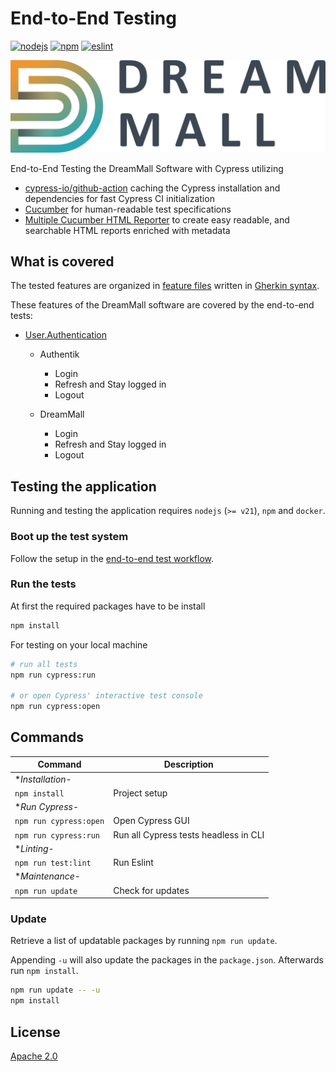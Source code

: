 # End-to-End Testing

[![nodejs][badge-nodejs-img]][badge-nodejs-href]
[![npm][badge-npm-img]][badge-npm-href]
[![eslint][badge-eslint-img]][badge-eslint-href]

![](../frontend/assets/dreammall-logo.svg)

End-to-End Testing the DreamMall Software with Cypress utilizing
- [cypress-io/github-action](https://github.com/marketplace/actions/cypress-io) caching the Cypress installation and dependencies for fast Cypress CI initialization
- [Cucumber](https://cucumber.io/docs/gherkin/reference/) for human-readable test specifications
- [Multiple Cucumber HTML Reporter](https://github.com/WasiqB/multiple-cucumber-html-reporter/tree/main) to create easy readable, and searchable HTML reports enriched with metadata

## What is covered
The tested features are organized in [feature files](cypress/e2e/features) written in [Gherkin syntax](https://cucumber.io/docs/gherkin/).

These features of the DreamMall software are covered by the end-to-end tests:
- [User.Authentication](cypress/e2e/features/User.Authentication.feature)
  - Authentik
    - Login
    - Refresh and Stay logged in
    - Logout

  - DreamMall
    - Login
    - Refresh and Stay logged in
    - Logout

## Testing the application
Running and testing the application requires `nodejs` (`>= v21`), `npm` and `docker`.

### Boot up the test system
Follow the setup in the [end-to-end test workflow](.github/workflows/e2e.run.tests.yml).

### Run the tests
At first the required packages have to be install 
```bash
npm install
```

For testing on your local machine
```bash
# run all tests
npm run cypress:run

# or open Cypress' interactive test console
npm run cypress:open
```

## Commands

| Command                    | Description                                   |
| -------------------------- | --------------------------------------------- |
| **Installation*-           |                                               |
| `npm install`              | Project setup                                 |
| **Run Cypress*-            |                                               |
| `npm run cypress:open`     | Open Cypress GUI                              |
| `npm run cypress:run`      | Run all Cypress tests headless in CLI         |
| **Linting*-                |                                               |
| `npm run test:lint`        | Run Eslint                                    |
| **Maintenance*-            |                                               |
| `npm run update`           | Check for updates                             |

### Update

Retrieve a list of updatable packages by running `npm run update`.

Appending `-u` will also update the packages in the `package.json`.
Afterwards run `npm install`.

```bash
npm run update -- -u
npm install
```

## License

[Apache 2.0](./LICENSE)

<!-- Badges -->
[badge-nodejs-img]: https://img.shields.io/badge/nodejs-%3E%3D21-blue
[badge-nodejs-href]:  https://nodejs.org/

[badge-npm-img]: https://img.shields.io/badge/npm-latest-blue
[badge-npm-href]: https://www.npmjs.com/package/npm

[badge-eslint-img]: https://img.shields.io/badge/dynamic/json?url=https%3A%2F%2Fraw.githubusercontent.com%2Fdreammall-earth%2Fdreammall.earth%2Fmaster%2Fpresenter%2Fpackage.json&query=devDependencies.eslint&label=eslint&color=yellow
[badge-eslint-href]: https://eslint.org/
